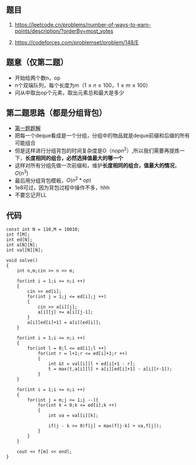 ## 题目
1. https://leetcode.cn/problems/number-of-ways-to-earn-points/description/?orderBy=most_votes

2. https://codeforces.com/problemset/problem/148/E
## 题意（仅第二题）

- 开始给两个数n，op
- n个双端队列，每个长度为m（$1 \leq n \leq 100，1 \leq m \leq 100$）
- 问从中取出op个元素，取出元素总和最大是多少

## 第二题思路（都是分组背包）
- [第一题题解](https://leetcode.cn/problems/number-of-ways-to-earn-points/solutions/2148313/fen-zu-bei-bao-pythonjavacgo-by-endlessc-ludl/?orderBy=most_votes)
- 把每一个deque看成是一个分组，分组中的物品就是deque前缀和后缀的所有可能组合
- 但是这样进行分组背包的时间复杂度是O（n*op*$n^2$）,所以我们需要再提炼一下，**长度相同的组合，必然选择值最大的哪一个**
- 这样对所有分组先做一次前缀和，维护**长度相同的组合，值最大的情况**，$O(n^3)$
- 最后用分组背包模板，$O(n^2*op)$
-  1e8可过，因为背包过程中操作不多，hhh
- 不要忘记开LL
## 代码

```
const int N = 110,M = 10010;
int f[M];
int ed[N];
int a[N][N];
int val[N][N];

void solve()
{
	int n,m;cin >> n >> m;

	for(int i = 1;i <= n;i ++)
	{
		cin >> ed[i];
		for(int j = 1;j <= ed[i];j ++)
		{
			cin >> a[i][j];
			a[i][j] += a[i][j-1];
		}
		a[i][ed[i]+1] = a[i][ed[i]];
	}

	for(int i = 1;i <= n;i ++)
	{
		for(int l = 0;l <= ed[i];l ++)
			for(int r = l+1;r <= ed[i]+1;r ++)
			{
				int &t = val[i][l + ed[i]+1 - r];
				t = max(t,a[i][l] + a[i][ed[i]+1] - a[i][r-1]);
			}
	}

	for(int i = 1;i <= n;i ++)
	{
		for(int j = m;j >= 1;j --){
			for(int k = 0;k <= ed[i];k ++)
			{
				int va = val[i][k];
				
				if(j - k >= 0)f[j] = max(f[j-k] + va,f[j]);
			}
		}
	}

	cout << f[m] << endl;
}
```